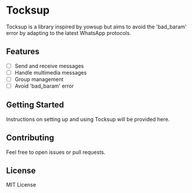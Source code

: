 # Tocksup

Tocksup is a library inspired by yowsup but aims to avoid the 'bad_baram' error by adapting to the latest WhatsApp protocols.

## Features

- [ ] Send and receive messages
- [ ] Handle multimedia messages
- [ ] Group management
- [ ] Avoid 'bad_baram' error

## Getting Started

Instructions on setting up and using Tocksup will be provided here.

## Contributing

Feel free to open issues or pull requests.

## License

MIT License
